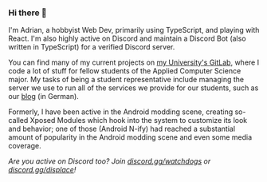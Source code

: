 ### Hi there 👋

I'm Adrian, a hobbyist Web Dev, primarily using TypeScript, and playing with React. I'm also highly active on Discord and maintain a Discord Bot (also written in TypeScript) for a verified Discord server.

You can find many of my current projects on [my University's GitLab](https://git.noc.ruhr-uni-bochum.de/paschaxj), where I code a lot of stuff for fellow students of the Applied Computer Science major. My tasks of being a student representative include managing the server we use to run all of the services we provide for our students, such as our [blog](https://blog.ai-rub.de/) (in German).

Formerly, I have been active in the Android modding scene, creating so-called Xposed Modules which hook into the system to customize its look and behavior; one of those (Android N-ify) had reached a substantial amount of popularity in the Android modding scene and even some media coverage.

*Are you active on Discord too? Join [discord.gg/watchdogs](https://discord.gg/watchdogs) or [discord.gg/displace](https://discord.gg/displace)!*
